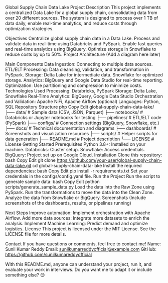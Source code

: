 Global Supply Chain Data Lake
Project Description
This project implements a centralized Data Lake for a global supply chain, consolidating data from over 20 different sources. The system is designed to process over 1 TB of data daily, enable real-time analytics, and reduce costs through optimization strategies.

Objectives
Centralize global supply chain data in a Data Lake.
Process and validate data in real-time using Databricks and PySpark.
Enable fast queries and real-time analytics using BigQuery.
Optimize storage in Snowflake to reduce costs by up to 50%.
Project Architecture
(Add a diagram here later)

Main Components
Data Ingestion: Connecting to multiple data sources.
ETL/ELT Processing: Data cleansing, validation, and transformation in PySpark.
Storage:
Delta Lake for intermediate data.
Snowflake for optimized storage.
Analytics: BigQuery and Google Data Studio for real-time reporting.
Optimization: Use partitioning and compression to minimize costs.
Technologies Used
Processing: Databricks, PySpark
Storage: Delta Lake, Snowflake
Real-Time Analytics: BigQuery, Google Data Studio
Orchestration and Validation: Apache NiFi, Apache Airflow (optional)
Languages: Python, SQL
Repository Structure
php
Copy
Edit
global-supply-chain-data-lake/
├── data/ # Sample data (CSV, JSON, Parquet)
├── notebooks/ # Databricks or Jupyter notebooks for testing
├── pipelines/ # ETL/ELT code (PySpark)
├── configs/ # Connection settings (BigQuery, Snowflake, etc.)
├── docs/ # Technical documentation and diagrams
├── dashboards/ # Screenshots and visualization resources
├── scripts/ # Helper scripts for data generation
├── README.md # Project description
└── LICENSE # License
Getting Started
Prerequisites
Python 3.8+: Installed on your machine.
Databricks: Cluster setup.
Snowflake: Access credentials.
BigQuery: Project set up on Google Cloud.
Installation
Clone this repository:
bash
Copy
Edit
git clone https://github.com/your-user/global-supply-chain-data-lake.git
cd global-supply-chain-data-lake
Install the required dependencies:
bash
Copy
Edit
pip install -r requirements.txt
Set your credentials in the configs/config.yaml file.
Run the Project
Run the script to generate sample data:
bash
Copy
Edit
python scripts/generate_sample_data.py
Load the data into the Raw Zone using PySpark.
Run the transformations to move the data into the Clean Zone.
Analyze the data from Snowflake or BigQuery.
Screenshots
(Include screenshots of the dashboards, results, or pipelines running)

Next Steps
Improve automation: Implement orchestration with Apache Airflow.
Add more data sources: Integrate more datasets to enrich the analysis.
Implement Machine Learning: Predict demand and optimize logistics.
License
This project is licensed under the MIT License. See the LICENSE file for more details.

Contact
If you have questions or comments, feel free to contact me!
Name: Sunil Kumar Reddy
Email: sunilkumarreddyofficial@example.com
GitHub: https://github.com/sunilkumareddyofficial

With this README.md, anyone can understand your project, run it, and evaluate your work in interviews. Do you want me to adapt it or include something else? 😊